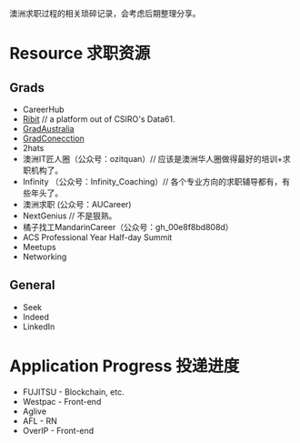 澳洲求职过程的相关琐碎记录，会考虑后期整理分享。

# Resource 求职资源
## Grads
- CareerHub
- [Ribit](ribit.net) // a platform out of CSIRO's Data61.
- [GradAustralia](gradaustralia.com.au)
- [GradConecction](au.gradconnection.com)
- 2hats
- 澳洲IT匠人圈（公众号：ozitquan）// 应该是澳洲华人圈做得最好的培训+求职机构了。
- Infinity （公众号：Infinity_Coaching）// 各个专业方向的求职辅导都有，有些年头了。
- 澳洲求职 (公众号：AUCareer)
- NextGenius // 不是狠熟。
- 橘子找工MandarinCareer（公众号：gh_00e8f8bd808d）
- ACS Professional Year Half-day Summit
- Meetups
- Networking

## General
- Seek
- Indeed
- LinkedIn


# Application Progress 投递进度
- FUJITSU - Blockchain, etc. 
- Westpac - Front-end
- Aglive
- AFL - RN
- OverIP - Front-end
